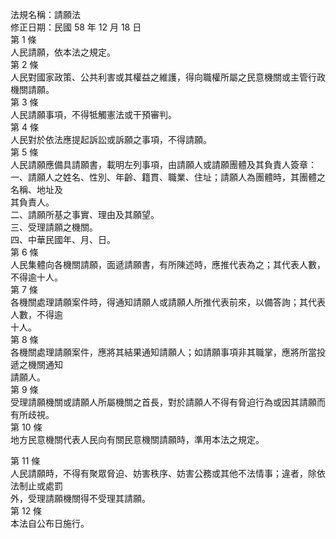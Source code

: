 法規名稱：請願法  
修正日期：民國 58 年 12 月 18 日  
第 1 條  
人民請願，依本法之規定。  
第 2 條  
人民對國家政策、公共利害或其權益之維護，得向職權所屬之民意機關或主管行政機關請願。  
第 3 條  
人民請願事項，不得牴觸憲法或干預審判。  
第 4 條  
人民對於依法應提起訴訟或訴願之事項，不得請願。  
第 5 條  
人民請願應備具請願書，載明左列事項，由請願人或請願團體及其負責人簽章：  
一、請願人之姓名、性別、年齡、籍貫、職業、住址；請願人為團體時，其團體之名稱、地址及  
其負責人。  
二、請願所基之事實、理由及其願望。  
三、受理請願之機關。  
四、中華民國年、月、日。  
第 6 條  
人民集體向各機關請願，面遞請願書，有所陳述時，應推代表為之；其代表人數，不得逾十人。  
第 7 條  
各機關處理請願案件時，得通知請願人或請願人所推代表前來，以備答詢；其代表人數，不得逾  
十人。  
第 8 條  
各機關處理請願案件，應將其結果通知請願人；如請願事項非其職掌，應將所當投遞之機關通知  
請願人。  
第 9 條  
受理請願機關或請願人所屬機關之首長，對於請願人不得有脅迫行為或因其請願而有所歧視。  
第 10 條  
地方民意機關代表人民向有關民意機關請願時，準用本法之規定。  


第 11 條  
人民請願時，不得有聚眾脅迫、妨害秩序、妨害公務或其他不法情事；違者，除依法制止或處罰  
外，受理請願機關得不受理其請願。  
第 12 條  
本法自公布日施行。  


